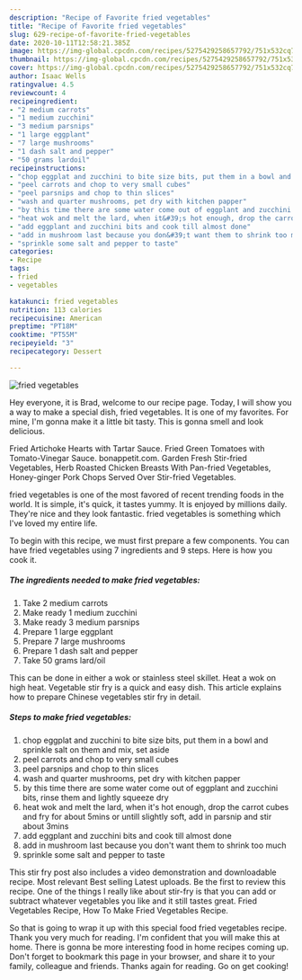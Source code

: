 ```yaml
---
description: "Recipe of Favorite fried vegetables"
title: "Recipe of Favorite fried vegetables"
slug: 629-recipe-of-favorite-fried-vegetables
date: 2020-10-11T12:58:21.385Z
image: https://img-global.cpcdn.com/recipes/5275429258657792/751x532cq70/fried-vegetables-recipe-main-photo.jpg
thumbnail: https://img-global.cpcdn.com/recipes/5275429258657792/751x532cq70/fried-vegetables-recipe-main-photo.jpg
cover: https://img-global.cpcdn.com/recipes/5275429258657792/751x532cq70/fried-vegetables-recipe-main-photo.jpg
author: Isaac Wells
ratingvalue: 4.5
reviewcount: 4
recipeingredient:
- "2 medium carrots"
- "1 medium zucchini"
- "3 medium parsnips"
- "1 large eggplant"
- "7 large mushrooms"
- "1 dash salt and pepper"
- "50 grams lardoil"
recipeinstructions:
- "chop eggplat and zucchini to bite size bits, put them in a bowl and sprinkle salt on them and mix, set aside"
- "peel carrots and chop to very small cubes"
- "peel parsnips and chop to thin slices"
- "wash and quarter mushrooms, pet dry with kitchen papper"
- "by this time there are some water come out of eggplant and zucchini bits, rinse them and lightly squeeze dry"
- "heat wok and melt the lard, when it&#39;s hot enough, drop the carrot cubes and fry for about 5mins or untill slightly soft, add in parsnip and stir about 3mins"
- "add eggplant and zucchini bits and cook till almost done"
- "add in mushroom last because you don&#39;t want them to shrink too much"
- "sprinkle some salt and pepper to taste"
categories:
- Recipe
tags:
- fried
- vegetables

katakunci: fried vegetables 
nutrition: 113 calories
recipecuisine: American
preptime: "PT18M"
cooktime: "PT55M"
recipeyield: "3"
recipecategory: Dessert

---
```



![fried vegetables](https://img-global.cpcdn.com/recipes/5275429258657792/751x532cq70/fried-vegetables-recipe-main-photo.jpg)

Hey everyone, it is Brad, welcome to our recipe page. Today, I will show you a way to make a special dish, fried vegetables. It is one of my favorites. For mine, I'm gonna make it a little bit tasty. This is gonna smell and look delicious.

Fried Artichoke Hearts with Tartar Sauce. Fried Green Tomatoes with Tomato-Vinegar Sauce. bonappetit.com. Garden Fresh Stir-fried Vegetables, Herb Roasted Chicken Breasts With Pan-fried Vegetables, Honey-ginger Pork Chops Served Over Stir-fried Vegetables.

fried vegetables is one of the most favored of recent trending foods in the world. It is simple, it's quick, it tastes yummy. It is enjoyed by millions daily. They're nice and they look fantastic. fried vegetables is something which I've loved my entire life.


To begin with this recipe, we must first prepare a few components. You can have fried vegetables using 7 ingredients and 9 steps. Here is how you cook it.

<!--inarticleads1-->

##### The ingredients needed to make fried vegetables:

1. Take 2 medium carrots
1. Make ready 1 medium zucchini
1. Make ready 3 medium parsnips
1. Prepare 1 large eggplant
1. Prepare 7 large mushrooms
1. Prepare 1 dash salt and pepper
1. Take 50 grams lard/oil


This can be done in either a wok or stainless steel skillet. Heat a wok on high heat. Vegetable stir fry is a quick and easy dish. This article explains how to prepare Chinese vegetables stir fry in detail. 

<!--inarticleads2-->

##### Steps to make fried vegetables:

1. chop eggplat and zucchini to bite size bits, put them in a bowl and sprinkle salt on them and mix, set aside
1. peel carrots and chop to very small cubes
1. peel parsnips and chop to thin slices
1. wash and quarter mushrooms, pet dry with kitchen papper
1. by this time there are some water come out of eggplant and zucchini bits, rinse them and lightly squeeze dry
1. heat wok and melt the lard, when it&#39;s hot enough, drop the carrot cubes and fry for about 5mins or untill slightly soft, add in parsnip and stir about 3mins
1. add eggplant and zucchini bits and cook till almost done
1. add in mushroom last because you don&#39;t want them to shrink too much
1. sprinkle some salt and pepper to taste


This stir fry post also includes a video demonstration and downloadable recipe. Most relevant Best selling Latest uploads. Be the first to review this recipe. One of the things I really like about stir-fry is that you can add or subtract whatever vegetables you like and it still tastes great. Fried Vegetables Recipe, How To Make Fried Vegetables Recipe. 

So that is going to wrap it up with this special food fried vegetables recipe. Thank you very much for reading. I'm confident that you will make this at home. There is gonna be more interesting food in home recipes coming up. Don't forget to bookmark this page in your browser, and share it to your family, colleague and friends. Thanks again for reading. Go on get cooking!

